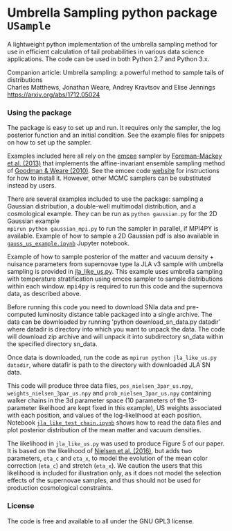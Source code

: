 Umbrella Sampling python package `USample`
=====

A lightweight python implementation of the umbrella sampling method for use in efficient calculation of tail probabilities in various data science applications. The code can be used in both Python 2.7 and Python 3.x. 

Companion article: Umbrella sampling: a powerful method to sample tails of distributions  
  Charles Matthews, Jonathan Weare, Andrey Kravtsov and Elise Jennings  
  https://arxiv.org/abs/1712.05024

### Using the package

The package is easy to set up and run. It requires only the sampler, the log posterior function and an initial condition. See the example files for snippets on how to set up the sampler.

Examples included here all rely on the <a href="http://dfm.io/emcee/current/">emcee</a> sampler by <a href="https://arxiv.org/abs/1202.3665">Foreman-Mackey et al. (2013)</a> that implements the affine-invariant ensemble sampling method of <a href="">Goodman & Weare (2010)</a>. See the emcee code <a href="http://dfm.io/emcee/current/">website</a> for instructions for how to install it. However, other MCMC samplers can be substituted instead by users. 

There are several examples included to use the package: sampling a Gaussian distribution, a double-well multimodal distribution, and a cosmological example. They can be run as `python gaussian.py` for the 2D Gaussian example  
`mpirun python gaussian_mpi.py` to run the sampler in parallel, if MPI4PY is available.
Example of how to sample a 2D Gaussian pdf is also available in <a href="https://github.com/c-matthews/usample/blob/master/gauss_us_example.ipynb">`gauss_us_example.ipynb`</a> Jupyter notebook.

Example of how to sample posterior of the matter and vacuum density + nuisance parameters from supernovae type Ia JLA v3 sample with umbrella sampling is provided in <a href="https://github.com/c-matthews/usample/blob/master/jla_like_us.py">jla_like_us.py</a>. This example uses umbrella sampling with temperature stratification using emcee sampler to sample distributions within each window. <tt>mpi4py</tt> is required to run this code and the supernova data, as described above.

Before running this code you need to download SNIa data and pre-computed luminosity distance table packaged into a single archive. The data can be downloaded by running 'python download_sn_data.py datadir' where datadir is directory into which you want to unpack the data. The code will download zip archive and will unpack it into subdirectory sn_data within the specified directory sn_data. 

Once data is downloaded, run the code as `mpirun python jla_like_us.py datadir`, where datafir is path to the directory with downloaded JLA SN data. 

This code will produce three data files, `pos_nielsen_3par_us.npy`, `weights_nielsen_3par_us.npy` and `prob_nielsen_3par_us.npy` containing walker chains in the 3d parameter space (10 parameters of the 13-parameter likelihood are kept fixed in this example), US weights associated with each position, and values of the log-likelihood at each position.  Notebook <a href="https://github.com/c-matthews/usample/blob/master/jla_like_check_chain.ipynb">`jla_like_test_chain.ipynb`</a> shows how to read the data files and plot posterior distribution of the mean matter and vacuum densities.

The likelihood in `jla_like_us.py` was used to produce Figure 5 of our paper. It is based on the likelihood of <a href="http://adsabs.harvard.edu/abs/2016NatSR...635596N">Nielsen et al. (2016)</a>, but adds two parameters, `eta_c` and `eta_x`, to model the evolution of the mean color correction (`eta_c`) and stretch (`eta_x`). We caution the users that this likelihood is included for illustration only, as it does not model the selection effects of the supernovae samples, and thus should not be used for production cosmological constraints. 

### License

The code is free and available to all under the GNU GPL3 license.
